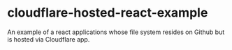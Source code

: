 # cloudflare-hosted-react-example
An example of a react applications whose file system resides on Github but is hosted via Cloudflare app.
